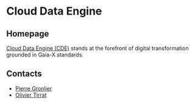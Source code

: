 # Cloud Data Engine

## Homepage

[Cloud Data Engine (CDE)](https://www.clouddataengine.io/) stands at the forefront of digital transformation grounded in Gaia-X standards.

## Contacts

* [Pierre Gronlier](https://github.com/ticapix)
* [Olivier Tirrat](https://github.com/OlivierTiratCDE)
